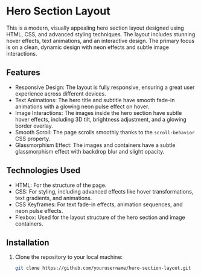 # Hero Section Layout

This is a modern, visually appealing hero section layout designed using HTML, CSS, and advanced styling techniques. The layout includes stunning hover effects, text animations, and an interactive design. The primary focus is on a clean, dynamic design with neon effects and subtle image interactions.

## Features

- Responsive Design: The layout is fully responsive, ensuring a great user experience across different devices.
- Text Animations: The hero title and subtitle have smooth fade-in animations with a glowing neon pulse effect on hover.
- Image Interactions: The images inside the hero section have subtle hover effects, including 3D tilt, brightness adjustment, and a glowing border overlay.
- Smooth Scroll: The page scrolls smoothly thanks to the `scroll-behavior` CSS property.
- Glassmorphism Effect: The images and containers have a subtle glassmorphism effect with backdrop blur and slight opacity.

## Technologies Used

- HTML: For the structure of the page.
- CSS: For styling, including advanced effects like hover transformations, text gradients, and animations.
- CSS Keyframes: For text fade-in effects, animation sequences, and neon pulse effects.
- Flexbox: Used for the layout structure of the hero section and image containers.

## Installation

1. Clone the repository to your local machine:
   ```bash
   git clone https://github.com/yourusername/hero-section-layout.git
